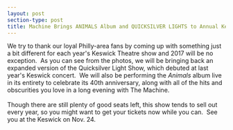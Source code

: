 ```yaml
---
layout: post
section-type: post
title: Machine Brings ANIMALS Album and QUICKSILVER LIGHTS to Annual Keswick Show
---
```


<p>We try to thank our loyal Philly-area fans by coming up with something just a bit different for each year's Keswick Theatre show and 2017 will be no exception.&nbsp; As you can see from the photos, we will be bringing back an expanded version of the Quicksilver Light Show, which debuted at last year's Keswick concert.&nbsp; We will also be performing the&nbsp;<em>Animals</em>&nbsp;album live in its entirety to celebrate its 40th anniversary, along with all of the hits and obscurities you love in a long evening with The Machine.&nbsp;&nbsp;<br />
<br />
Though there are still plenty of good seats left, this show tends to sell out every year, so you might want to get your tickets now while you can.&nbsp; See you at the Keswick on&nbsp;Nov. 24.<br />
&nbsp;</p>
